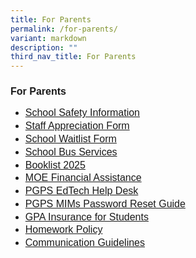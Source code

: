 ```yaml
---
title: For Parents
permalink: /for-parents/
variant: markdown
description: ""
third_nav_title: For Parents
---
```

<h2 style="line-height:1.3; font-size:16px; font-family:Arial; text-align:justify; font-weight:bold">For Parents</h2>
<ul>
    <li><a style="line-height:1.3; font-size:16px; font-family:Arial; text-align:justify;" target="_blank" href="https://www.punggolgreenpri.moe.edu.sg/school-safety-information/">School Safety Information</a></li>
    <li><a style="line-height:1.3; font-size:16px; font-family:Arial; text-align:justify;" target="_blank" href="https://www.punggolgreenpri.moe.edu.sg/staff-appreciation-form/">Staff Appreciation Form</a></li>
    <li><a style="line-height:1.3; font-size:16px; font-family:Arial; text-align:justify;" target="_blank" href="https://www.punggolgreenpri.moe.edu.sg/school-waitlist-form/">School Waitlist Form</a></li>
    <li><a style="line-height:1.3; font-size:16px; font-family:Arial; text-align:justify;" target="_blank" href="https://www.punggolgreenpri.moe.edu.sg/school-bus-services/">School Bus Services</a></li>
    <li><a style="line-height:1.3; font-size:16px; font-family:Arial; text-align:justify;" target="_blank" href="https://www.punggolgreenpri.moe.edu.sg/booklist-2025/">Booklist 2025</a></li>
    <li><a style="line-height:1.3; font-size:16px; font-family:Arial; text-align:justify;" target="_blank" href="https://www.punggolgreenpri.moe.edu.sg/moe-financial-assistance/">MOE Financial Assistance</a></li>
    <li><a style="line-height:1.3; font-size:16px; font-family:Arial; text-align:justify;" target="_blank" href="https://go.gov.sg/pgps-edtech-helpdesk">PGPS EdTech Help Desk</a></li>
    <li><a style="line-height:1.3; font-size:16px; font-family:Arial; text-align:justify;" target="_blank" href="https://www.punggolgreenpri.moe.edu.sg/files/Useful%20Information/MIMsPasswordReset2025Guide.pdf">PGPS MIMs Password Reset Guide</a></li>
    <li><a style="line-height:1.3; font-size:16px; font-family:Arial; text-align:justify;" target="_blank" href="https://www.punggolgreenpri.moe.edu.sg/gpa-insurance-for-students/">GPA Insurance for Students</a></li>
    <li><a style="line-height:1.3; font-size:16px; font-family:Arial; text-align:justify;" target="_blank" href="https://www.punggolgreenpri.moe.edu.sg/homework-policy/">Homework Policy</a></li>
    <li><a style="line-height:1.3; font-size:16px; font-family:Arial; text-align:justify;" target="_blank" href="https://www.punggolgreenpri.moe.edu.sg/commnication-guidelines.html">Communication Guidelines</a></li>
</ul>